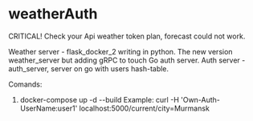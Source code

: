 # weatherAuth
CRITICAL! Check your Api weather token plan, forecast could not work.

Weather server - flask_docker_2 writing in python. The new version weather_server but adding gRPC to touch Go auth server.
Auth server - auth_server, server on go with users hash-table.

Comands:

1. docker-compose up -d --build
Example: curl -H 'Own-Auth-UserName:user1' localhost:5000/current/city=Murmansk
